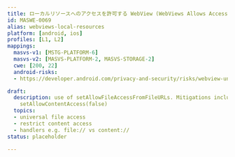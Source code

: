 ```yaml
---
title: ローカルリソースへのアクセスを許可する WebView (WebViews Allows Access to Local Resources)
id: MASWE-0069
alias: webviews-local-resources
platform: [android, ios]
profiles: [L1, L2]
mappings:
  masvs-v1: [MSTG-PLATFORM-6]
  masvs-v2: [MASVS-PLATFORM-2, MASVS-STORAGE-2]
  cwe: [200, 22]
  android-risks:
  - https://developer.android.com/privacy-and-security/risks/webview-unsafe-file-inclusion

draft:
  description: use of setAllowFileAccessFromFileURLs. Mitigations include setAllowFileAccess(false),
    setAllowContentAccess(false)
  topics:
  - universal file access
  - restrict content access
  - handlers e.g. file:// vs content://
status: placeholder

---
```

